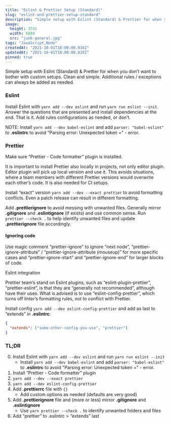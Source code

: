 ```yaml
---
title: "Eslint & Prettier Setup (Standard)"
slug: "eslint-and-prettier-setup-standard"
description: "Simple setup with Eslint (Standard) & Prettier for when you don’t want to bother with custom setups. Clean and simple. Additional rules / exceptions can always be added as needed."
image:
  height: 3741
  width: 5840
  src: "junk-general.jpg"
tags: "JavaScript,Node"
createdAt: "2021-10-01T18:00:00.816Z"
updatedAt: "2021-10-01T18:00:00.816Z"
pinned: true
---
```


Simple setup with Eslint (Standard) & Prettier for when you don’t want to bother with custom setups. Clean and simple. Additional rules / exceptions can always be added as needed.

### Eslint

Install Eslint with `yarn add --dev eslint` and run `yarn run eslint --init`. Answer the questions that are presented and install dependencies at the end. That is it. Add rules configurations as needed, or don’t.

NOTE: Install `yarn add --dev babel-eslint` and add `parser: "babel-eslint"` to **.eslintrc** to avoid "Parsing error: Unexpected token =" - error.

### Prettier

Make sure “Prettier - Code formatter” plugin is installed.

It is important to install Prettier also locally in projects, not only editor plugin. Editor plugin will pick up local version and use it. This avoids situations, where a team members with different Prettier versions would overwrite each other’s code. It is also needed for CI setups.

Install “exact” version `yarn add --dev --exact prettier` to avoid formatting conflicts. Even a patch release can result in different formatting.

Add **.prettierignore** to avoid messing with unwanted files. Generally mirror **.gitignore** and **.eslintignore** (if exists) and use common sense.
Run `prettier --check .` to help identify unwanted files and update **.prettierignore** file accordingly.

#### Ignoring code

Use magic comment “prettier-ignore” to ignore “next node”, “prettier-ignore-attribute” / “prettier-ignore-attribute (mouseup)” for more specific cases and “prettier-ignore-start” and “prettier-ignore-end” for larger blocks of code.

Eslint integration

Prettier team’s stand on Eslint plugins, such as “eslint-plugin-prettier”, “prettier-eslint”, is that they are “generally not recommended”, although have their uses. What is advised is to use “eslint-config-prettier”, which turns off linter’s formatting rules, not to conflict with Prettier.

Install config `yarn add --dev eslint-config-prettier` and add as last to “extends” in **.eslintrc**:

```json
{
  "extends": ["some-other-config-you-use", "prettier"]
}
```

### TL;DR

0. Install Eslint with `yarn add --dev eslint` and run `yarn run eslint --init`
   - Install `yarn add --dev babel-eslint` and add `parser: "babel-eslint"` to **.eslintrc** to avoid "Parsing error: Unexpected token =" - error.
1. Install “Prettier - Code formatter” plugin
2. `yarn add --dev --exact prettier`
3. `yarn add --dev eslint-config-prettier`
4. Add **.prettierrc** file with `{}`
   - Add custom options as needed (defaults are very good)
5. Add **.prettierignore** file and (more or less) mirror **.gitignore** and **.eslintignore**
   - Use `yarn prettier --check .` to identify unwanted folders and files
6. Add “prettier” to .eslintrc > “extends” last
